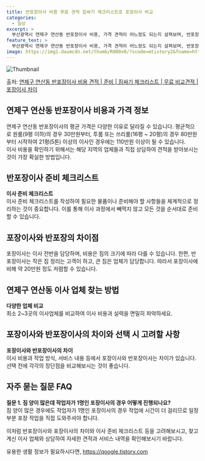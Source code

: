 ```yaml
---
title: 반포장이사 비용 무료 견적 짐싸기 체크리스트로 포장이사 비교
categories:
  - 일상
excerpt: >
  부산광역시 연제구 연산동 반포장이사 비용, 가격 견적이 어느정도 되는지 살펴보며, 반포장이사를 준비함에 있어 짐싸기 준비 체크리스트가 무엇인지 보겠습니다. 마지막으로 포장이사와 차이점을 통해 무료 비교견적으로 어떤 것이 더 합리적인 선택인지 공유 드립니다.연제구 연산동 포장이사 견적 샘플 보기 👈 클릭연제구 연산동 포장이사 가격 살펴보기 👈 클릭연제구 연산동 반포장이사 평균 이사 비용평수연제구 연산동 평균 이사 비용원룸 이사9평 이하 (1톤)30만원~투룸/쓰리룸 이사16평 ~ 20평 (2.5톤)80만원~쓰리룸 이사21평 (5톤) ~110만원~우리집 무료 이사견적 받기 👈 클릭포장 vs 반포장: 이사의 큰 차이점이사 비용, 작업 범위, 실력 등 다양한 요소를 비교하여 포장과 반포장의 주요 차이를 알아..
feature_text: >
  부산광역시 연제구 연산동 반포장이사 비용, 가격 견적이 어느정도 되는지 살펴보며, 반포장이사를 준비함에 있어 짐싸기 준비 체크리스트가 무엇인지 보겠습니다. 마지막으로 포장이사와 차이점을 통해 무료 비교견적으로 어떤 것이 더 합리적인 선택인지 공유 드립니다.연제구 연산동 포장이사 견적 샘플 보기 👈 클릭연제구 연산동 포장이사 가격 살펴보기 👈 클릭연제구 연산동 반포장이사 평균 이사 비용평수연제구 연산동 평균 이사 비용원룸 이사9평 이하 (1톤)30만원~투룸/쓰리룸 이사16평 ~ 20평 (2.5톤)80만원~쓰리룸 이사21평 (5톤) ~110만원~우리집 무료 이사견적 받기 👈 클릭포장 vs 반포장: 이사의 큰 차이점이사 비용, 작업 범위, 실력 등 다양한 요소를 비교하여 포장과 반포장의 주요 차이를 알아..
image: https://img1.daumcdn.net/thumb/R800x0/?scode=mtistory2&fname=https%3A%2F%2Fblog.kakaocdn.net%2Fdn%2F5Hvzg%2FbtsHbqc7Nzt%2FHNQ4cBJGkvu2Fha7zYLMkK%2Fimg.webp
---
```


![Thumbnail](https://img1.daumcdn.net/thumb/R800x0/?scode=mtistory2&fname=https%3A%2F%2Fblog.kakaocdn.net%2Fdn%2F5Hvzg%2FbtsHbqc7Nzt%2FHNQ4cBJGkvu2Fha7zYLMkK%2Fimg.webp)

<p>출처: <a href="https://qoogle.tistory.com/9792" rel="dofollow">연제구 연산동 반포장이사 비용 견적 | 준비 | 짐싸기 체크리스트 | 무료 비교견적 | 포장이사 차이</a> </p>

## 연제구 연산동 반포장이사 비용과 가격 정보



연제구 연산동 반포장이사의 평균 가격은 다양한 이유로 달라질 수 있습니다. 평균적으로 원룸(9평 이하)의 경우 30만원부터, 투룸 또는
쓰리룸(16평 ~ 20평)의 경우 80만원부터 시작하여 21평(5톤) 이상의 이사인 경우에는 110만원 이상이 될 수 있습니다.  
이사 비용을 확인하기 위해서는 해당 지역의 업체들과 직접 상담하여 견적을 받아보시는 것이 가장 확실한 방법입니다.



## 반포장이사 준비 체크리스트



**이사 준비 체크리스트**  
이사 준비 체크리스트를 작성하여 필요한 물품이나 준비해야 할 사항들을 체계적으로 정리하는 것이 중요합니다. 이를 통해 이사 과정에서 빼먹지
않고 모든 것을 순서대로 준비할 수 있습니다.



## 포장이사와 반포장의 차이점



포장이사는 이사 전반을 담당하며, 비용은 짐의 크기에 따라 다를 수 있습니다. 한편, 반포장이사는 작은 짐 정리는 고객이 하고, 큰 짐은
업체가 담당합니다. 따라서 포장이사에 비해 약 20만원 정도 저렴할 수 있습니다.



## 연제구 연산동 이사 업체 찾는 방법



**다양한 업체 비교**  
최소 2~3곳의 이사업체를 비교하여 이사 비용과 실력을 면밀히 파악하세요.



## 포장이사와 반포장이사의 차이와 선택 시 고려할 사항



**포장이사와 반포장이사의 차이**  
이사 비용과 작업 방식, 서비스 내용 등에서 포장이사와 반포장이사는 차이가 있습니다. 선택 전에 각각의 장단점을 비교해보시는 것이 좋습니다.



## 자주 묻는 질문 FAQ



**질문 1. 짐 양이 많은데 작업자가 1명인 포장이사의 경우 어떻게 진행되나요?**  
짐 양이 많은 경우에도 작업자가 1명인 포장이사의 경우 작업에 시간이 더 걸리므로 일정 부분 포장 작업을 직접 도와주셔야 합니다.



이처럼 반포장이사와 포장이사의 차이와 이사 준비 체크리스트 등을 고려해보시고, 찾고 계신 이사 업체와 상담하여 자세한 견적과 서비스 내역을
확인해보시기 바랍니다.

 

유용한 생활 정보가 필요하시다면, <a href="https://qoogle.tistory.com" rel="dofollow">https://qoogle.tistory.com</a>


